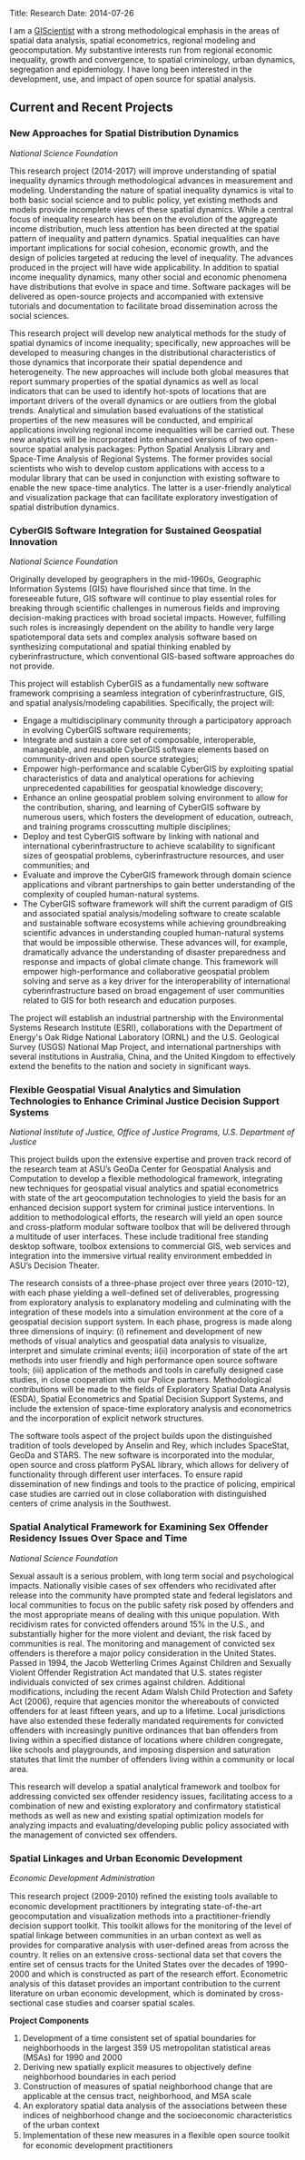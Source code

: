 Title: Research
Date: 2014-07-26


I am a [GIScientist](http://www.ncgia.ucsb.edu/giscc/units/u002/) with a
strong methodological emphasis in the areas of spatial data analysis,
spatial econometrics, regional modeling and geocomputation. My
substantive interests run from regional economic inequality, growth and
convergence, to spatial criminology, urban dynamics, segregation and
epidemiology. I have long been interested in the development, use, and
impact of open source for spatial analysis.

Current and Recent Projects
---------------------------

### New Approaches for Spatial Distribution Dynamics

*National Science Foundation*

This research project (2014-2017) will improve understanding of spatial inequality dynamics through methodological advances in measurement and modeling. Understanding the nature of spatial inequality dynamics is vital to both basic social science and to public policy, yet existing methods and models provide incomplete views of these spatial dynamics. While a central focus of inequality research has been on the evolution of the aggregate income distribution, much less attention has been directed at the spatial pattern of inequality and pattern dynamics. Spatial inequalities can have important implications for social cohesion, economic growth, and the design of policies targeted at reducing the level of inequality. The advances produced in the project will have wide applicability. In addition to spatial income inequality dynamics, many other social and economic phenomena have distributions that evolve in space and time. Software packages will be delivered as open-source projects and accompanied with extensive tutorials and documentation to facilitate broad dissemination across the social sciences.

This research project will develop new analytical methods for the study of spatial dynamics of income inequality; specifically, new approaches will be developed to measuring changes in the distributional characteristics of those dynamics that incorporate their spatial dependence and heterogeneity. The new approaches will include both global measures that report summary properties of the spatial dynamics as well as local indicators that can be used to identify hot-spots of locations that are important drivers of the overall dynamics or are outliers from the global trends. Analytical and simulation based evaluations of the statistical properties of the new measures will be conducted, and empirical applications involving regional income inequalities will be carried out. These new analytics will be incorporated into enhanced versions of two open-source spatial analysis packages: Python Spatial Analysis Library and Space-Time Analysis of Regional Systems. The former provides social scientists who wish to develop custom applications with access to a modular library that can be used in conjunction with existing software to enable the new space-time analytics. The latter is a user-friendly analytical and visualization package that can facilitate exploratory investigation of spatial distribution dynamics.

### CyberGIS Software Integration for Sustained Geospatial Innovation

*National Science Foundation*

Originally developed by geographers in the mid-1960s, Geographic
Information Systems (GIS) have flourished since that time. In the
foreseeable future, GIS software will continue to play essential roles
for breaking through scientific challenges in numerous fields and
improving decision-making practices with broad societal impacts.
However, fulfilling such roles is increasingly dependent on the ability
to handle very large spatiotemporal data sets and complex analysis
software based on synthesizing computational and spatial thinking
enabled by cyberinfrastructure, which conventional GIS-based software
approaches do not provide.

This project will establish CyberGIS as a fundamentally new software
framework comprising a seamless integration of cyberinfrastructure, GIS,
and spatial analysis/modeling capabilities. Specifically, the project
will:

-   Engage a multidisciplinary community through a participatory
    approach in evolving CyberGIS software requirements;
-   Integrate and sustain a core set of composable, interoperable,
    manageable, and reusable CyberGIS software elements based on
    community-driven and open source strategies;
-   Empower high-performance and scalable CyberGIS by exploiting
    spatial characteristics of data and analytical operations for
    achieving unprecedented capabilities for geospatial knowledge
    discovery;
-   Enhance an online geospatial problem solving environment to allow
    for the contribution, sharing, and learning of CyberGIS software
    by numerous users, which fosters the development of education,
    outreach, and training programs crosscutting multiple disciplines;
-   Deploy and test CyberGIS software by linking with national and
    international cyberinfrastructure to achieve scalability to
    significant sizes of geospatial problems, cyberinfrastructure
    resources, and user communities; and
-   Evaluate and improve the CyberGIS framework through domain science
    applications and vibrant partnerships to gain better understanding
    of the complexity of coupled human-natural systems.
-   The CyberGIS software framework will shift the current paradigm of
    GIS and associated spatial analysis/modeling software to create
    scalable and sustainable software ecosystems while achieving
    groundbreaking scientific advances in understanding coupled
    human-natural systems that would be impossible otherwise. These
    advances will, for example, dramatically advance the understanding
    of disaster preparedness and response and impacts of global
    climate change. This framework will empower high-performance and
    collaborative geospatial problem solving and serve as a key driver
    for the interoperability of international cyberinfrastructure
    based on broad engagement of user communities related to GIS for
    both research and education purposes.

The project will establish an industrial partnership with the
Environmental Systems Research Institute (ESRI), collaborations with the
Department of Energy's Oak Ridge National Laboratory (ORNL) and the U.S.
Geological Survey (USGS) National Map Project, and international
partnerships with several institutions in Australia, China, and the
United Kingdom to effectively extend the benefits to the nation and
society in significant ways.

### Flexible Geospatial Visual Analytics and Simulation Technologies to Enhance Criminal Justice Decision Support Systems

*National Institute of Justice, Office of Justice Programs, U.S.
Department of Justice*

This project builds upon the extensive expertise and proven track record
of the research team at ASU’s GeoDa Center for Geospatial Analysis and
Computation to develop a flexible methodological framework, integrating
new techniques for geospatial visual analytics and spatial econometrics
with state of the art geocomputation technologies to yield the basis for
an enhanced decision support system for criminal justice interventions.
In addition to methodological efforts, the research will yield an open
source and cross-platform modular software toolbox that will be
delivered through a multitude of user interfaces. These include
traditional free standing desktop software, toolbox extensions to
commercial GIS, web services and integration into the immersive virtual
reality environment embedded in ASU’s Decision Theater.

The research consists of a three-phase project over three years
(2010-12), with each phase yielding a well-defined set of deliverables,
progressing from exploratory analysis to explanatory modeling and
culminating with the integration of these models into a simulation
environment at the core of a geospatial decision support system. In each
phase, progress is made along three dimensions of inquiry: (i)
refinement and development of new methods of visual analytics and
geospatial data analysis to visualize, interpret and simulate criminal
events; ii(ii) incorporation of state of the art methods into user
friendly and high performance open source software tools; (iii)
application of the methods and tools in carefully designed case studies,
in close cooperation with our Police partners. Methodological
contributions will be made to the fields of Exploratory Spatial Data
Analysis (ESDA), Spatial Econometrics and Spatial Decision Support
Systems, and include the extension of space-time exploratory analysis
and econometrics and the incorporation of explicit network structures.

The software tools aspect of the project builds upon the distinguished
tradition of tools developed by Anselin and Rey, which includes
SpaceStat, GeoDa and STARS. The new software is incorporated into the
modular, open source and cross platform PySAL library, which allows for
delivery of functionality through different user interfaces. To ensure
rapid dissemination of new findings and tools to the practice of
policing, empirical case studies are carried out in close collaboration
with distinguished centers of crime analysis in the Southwest.

### Spatial Analytical Framework for Examining Sex Offender Residency Issues Over Space and Time

*National Science Foundation*

Sexual assault is a serious problem, with long term social and
psychological impacts. Nationally visible cases of sex offenders who
recidivated after release into the community have prompted state and
federal legislators and local communities to focus on the public safety
risk posed by offenders and the most appropriate means of dealing with
this unique population. With recidivism rates for convicted offenders
around 15% in the U.S., and substantially higher for the more violent
and deviant, the risk faced by communities is real. The monitoring and
management of convicted sex offenders is therefore a major policy
consideration in the United States. Passed in 1994, the Jacob Wetterling
Crimes Against Children and Sexually Violent Offender Registration Act
mandated that U.S. states register individuals convicted of sex crimes
against children. Additional modifications, including the recent Adam
Walsh Child Protection and Safety Act (2006), require that agencies
monitor the whereabouts of convicted offenders for at least fifteen
years, and up to a lifetime. Local jurisdictions have also extended
these federally mandated requirements for convicted offenders with
increasingly punitive ordinances that ban offenders from living within a
specified distance of locations where children congregate, like schools
and playgrounds, and imposing dispersion and saturation statutes that
limit the number of offenders living within a community or local area.

This research will develop a spatial analytical framework and toolbox
for addressing convicted sex offender residency issues, facilitating
access to a combination of new and existing exploratory and confirmatory
statistical methods as well as new and existing spatial optimization
models for analyzing impacts and evaluating/developing public policy
associated with the management of convicted sex offenders.

### Spatial Linkages and Urban Economic Development

*Economic Development Administration*

This research project (2009-2010) reﬁned the existing tools available to
economic development practitioners by integrating state-of-the-art
geocomputation and visualization methods into a practitioner-friendly
decision support toolkit. This toolkit allows for the monitoring of the
level of spatial linkage between communities in an urban context as well
as provides for comparative analysis with user-defined areas from across
the country. It relies on an extensive cross-sectional data set that
covers the entire set of census tracts for the United States over the
decades of 1990-2000 and which is constructed as part of the research
effort. Econometric analysis of this dataset provides an important
contribution to the current literature on urban economic development,
which is dominated by cross-sectional case studies and coarser spatial
scales.

**Project Components**

 1.  Development of a time consistent set of spatial boundaries for
     neighborhoods in the largest 359 US metropolitan statistical areas
     (MSAs) for 1990 and 2000
 2.  Deriving new spatially explicit measures to objectively define
     neighborhood boundaries in each period
 3.  Construction of measures of spatial neighborhood change that are
     applicable at the census tract, neighborhood, and MSA scale
 4.  An exploratory spatial data analysis of the associations between
     these indices of neighborhood change and the socioeconomic
     characteristics of the urban context
 5.  Implementation of these new measures in a ﬂexible open source
     toolkit for economic development practitioners

